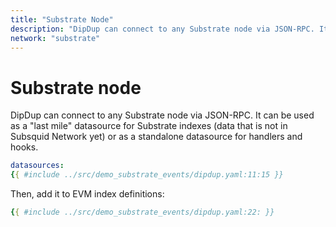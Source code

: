 ```yaml
---
title: "Substrate Node"
description: "DipDup can connect to any Substrate node via JSON-RPC. It can be used as a last mile datasource for Substrate indexes (data that is not in Subsquid Network yet) or as a standalone datasource for handlers and hooks."
network: "substrate"
---
```


# Substrate node

DipDup can connect to any Substrate node via JSON-RPC. It can be used as a "last mile" datasource for Substrate indexes (data that is not in Subsquid Network yet) or as a standalone datasource for handlers and hooks.

```yaml [dipdup.yaml]
datasources:
{{ #include ../src/demo_substrate_events/dipdup.yaml:11:15 }}
```

Then, add it to EVM index definitions:

```yaml [dipdup.yaml]
{{ #include ../src/demo_substrate_events/dipdup.yaml:22: }}
```
